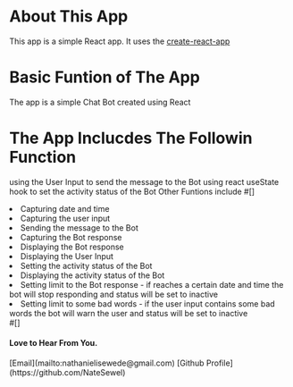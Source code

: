# About This App

This app is a simple React app.
It uses the [create-react-app](https://create-react-app.dev/)

# Basic Funtion of The App

The app is a simple Chat Bot created using React

# The App Inclucdes The Followin Function

using the User Input to send the message to the Bot
using react useState hook to set the activity status of the Bot
Other Funtions include
#[]

<li>
Capturing date and time
</li>
<li>
Capturing the user input
</li>
<li>
Sending the message to the Bot
</li>
<li>
Capturing the Bot response
</li>
<li>
Displaying the Bot response
</li>
<li>
Displaying the User Input
</li>
<li>
Setting the activity status of the Bot
</li>
<li>
Displaying the activity status of the Bot
</li>
<li>
Setting limit to the Bot response - if reaches a certain date and time the bot will stop responding and status will be set to inactive
</li>
<li>
Setting limit to some bad words - if the user input contains some bad words the bot will warn the user and status will be set to inactive
</li>
#[]
<h4>Love to Hear From You.</h4>
[Email](mailto:nathanielisewede@gmail.com)
[Github Profile](https://github.com/NateSewel)
